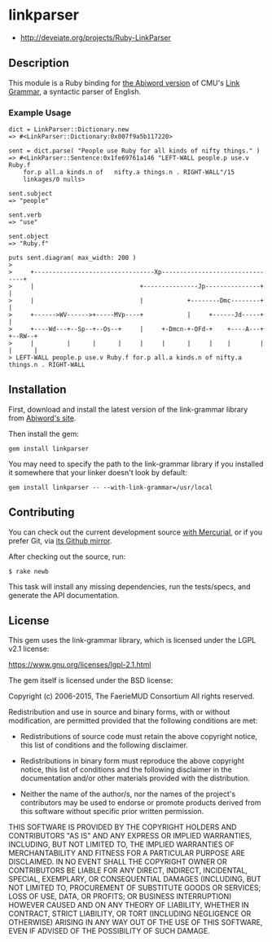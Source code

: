 # linkparser

* http://deveiate.org/projects/Ruby-LinkParser

## Description

This module is a Ruby binding for
[the Abiword version](http://www.abisource.com/projects/link-grammar/) of CMU's
[Link Grammar](http://www.link.cs.cmu.edu/link/), a syntactic parser of English.


### Example Usage

    dict = LinkParser::Dictionary.new
    => #<LinkParser::Dictionary:0x007f9a5b117220>

    sent = dict.parse( "People use Ruby for all kinds of nifty things." )
    => #<LinkParser::Sentence:0x1fe69761a146 "LEFT-WALL people.p use.v Ruby.f
        for.p all.a kinds.n of   nifty.a things.n . RIGHT-WALL"/15
        linkages/0 nulls>

    sent.subject
    => "people"

    sent.verb
    => "use"

    sent.object
    => "Ruby.f"

    puts sent.diagram( max_width: 200 )
    >
    >     +---------------------------------Xp--------------------------------+
    >     |                             +---------------Jp---------------+    |
    >     |                             |            +--------Dmc--------+    |
    >     +------>WV------>+-----MVp----+            |     +------Jd-----+    |
    >     +----Wd---+--Sp--+--Os--+     |     +-Dmcn-+-OFd-+    +----A---+    +--RW--+
    >     |         |      |      |     |     |      |     |    |        |    |      |
    > LEFT-WALL people.p use.v Ruby.f for.p all.a kinds.n of nifty.a things.n . RIGHT-WALL


## Installation

First, download and install the latest version of the link-grammar
library from
[Abiword's site](http://www.abisource.com/projects/link-grammar/#download).

Then install the gem:

    gem install linkparser

You may need to specify the path to the link-grammar library if you
installed it somewhere that your linker doesn't look by default:

    gem install linkparser -- --with-link-grammar=/usr/local


## Contributing

You can check out the current development source
[with Mercurial](http://repo.deveiate.org/LinkParser),
or if you prefer Git, via
[its Github mirror](http://github.com/ged/linkparser).

After checking out the source, run:

	$ rake newb

This task will install any missing dependencies, run the tests/specs,
and generate the API documentation.


## License

This gem uses the link-grammar library, which is licensed under the
LGPL v2.1 license:

https://www.gnu.org/licenses/lgpl-2.1.html

The gem itself is licensed under the BSD license:

Copyright (c) 2006-2015, The FaerieMUD Consortium
All rights reserved.

Redistribution and use in source and binary forms, with or without
modification, are permitted provided that the following conditions are met:

* Redistributions of source code must retain the above copyright notice,
  this list of conditions and the following disclaimer.

* Redistributions in binary form must reproduce the above copyright notice,
  this list of conditions and the following disclaimer in the documentation
  and/or other materials provided with the distribution.

* Neither the name of the author/s, nor the names of the project's
  contributors may be used to endorse or promote products derived from this
  software without specific prior written permission.

THIS SOFTWARE IS PROVIDED BY THE COPYRIGHT HOLDERS AND CONTRIBUTORS "AS IS"
AND ANY EXPRESS OR IMPLIED WARRANTIES, INCLUDING, BUT NOT LIMITED TO, THE
IMPLIED WARRANTIES OF MERCHANTABILITY AND FITNESS FOR A PARTICULAR PURPOSE ARE
DISCLAIMED. IN NO EVENT SHALL THE COPYRIGHT OWNER OR CONTRIBUTORS BE LIABLE
FOR ANY DIRECT, INDIRECT, INCIDENTAL, SPECIAL, EXEMPLARY, OR CONSEQUENTIAL
DAMAGES (INCLUDING, BUT NOT LIMITED TO, PROCUREMENT OF SUBSTITUTE GOODS OR
SERVICES; LOSS OF USE, DATA, OR PROFITS; OR BUSINESS INTERRUPTION) HOWEVER
CAUSED AND ON ANY THEORY OF LIABILITY, WHETHER IN CONTRACT, STRICT LIABILITY,
OR TORT (INCLUDING NEGLIGENCE OR OTHERWISE) ARISING IN ANY WAY OUT OF THE USE
OF THIS SOFTWARE, EVEN IF ADVISED OF THE POSSIBILITY OF SUCH DAMAGE.


